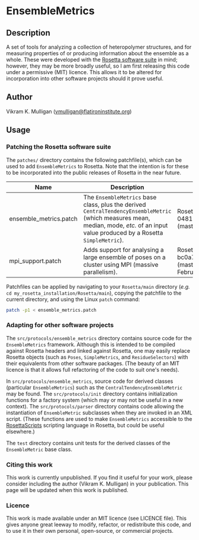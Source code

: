# EnsembleMetrics

## Description

A set of tools for analyzing a collection of heteropolymer structures, and for measuring properties of or producing information about the ensemble as a whole.  These were developed with the [Rosetta software suite](https://www.rosettacommons.org/software]) in mind; however, they may be more broadly useful, so I am first releasing this code under a permissive (MIT) licence.  This allows it to be altered for incorporation into other software projects should it prove useful.

## Author

Vikram K. Mulligan (vmulligan@flatironinstitute.org)

## Usage

### Patching the Rosetta software suite

The `patches/` directory contains the following patchfile(s), which can be used to add `EnsembleMetrics` to Rosetta.  Note that the intention is for these to be incorporated into the public releases of Rosetta in the near future.

Name | Description | Can be applied to
---- | ----------- | -----------------
ensemble\_metrics.patch | The `EnsembleMetrics` base class, plus the derived `CentralTendencyEnsembleMetric` (which measures mean, median, mode, _etc._ of an input value produced by a Rosetta `SimpleMetric`). | Rosetta Git SHA 04818514c8b43967fc1c64bb3eab3b3eefe66b09 (master branch, 24 February 2022).
mpi\_support.patch | Adds support for analysing a large ensemble of poses on a cluster using MPI (massive parallelism). | Rosetta Git SHA bc0a79bcc5f6dfa4cec3c66bbbd8cd13cd0a2072 (master branch + ensemble\_metrics.patch, 25 February 2022).

Patchfiles can be applied by navigating to your `Rosetta/main` directory (_e.g._ `cd my_rosetta_installation/Rosetta/main`), copying the patchfile to the current directory, and using the Linux `patch` command:

```sh
patch -p1 < ensemble_metrics.patch
```

### Adapting for other software projects

The `src/protocols/ensemble_metrics` directory contains source code for the `EnsembleMetrics` framework.  Although this is intended to be compiled against Rosetta headers and linked against Rosetta, one may easily replace Rosetta objects (such as `Poses`, `SimpleMetrics`, and `ResidueSelectors`) with their equivalents from other software packages.  (The beauty of an MIT licence is that it allows full refactoring of the code to suit one's needs).

In `src/protocols/ensemble_metrics`, source code for derived classes (particular `EnsembleMetrics`) such as the `CentralTendencyEnsembleMetric` may be found.  The `src/protocols/init` directory contains initialization functions for a factory system (which may or may not be useful in a new context).  The `src/protocols/parser` directory contains code allowing the instantiation of `EnsembleMetric` subclasses when they are invoked in an XML script.  (These functions are used to make `EnsembleMetrics` accessible to the [RosettaScripts](https://www.rosettacommons.org/docs/latest/scripting_documentation/RosettaScripts/RosettaScripts) scripting language in Rosetta, but could be useful elsewhere.)

The `test` directory contains unit tests for the derived classes of the `EnsembleMetric` base class.

### Citing this work

This work is currently unpublished.  If you find it useful for your work, please consider including the author (Vikram K. Mulligan) in your publication.  This page will be updated when this work is published.

### Licence

This work is made available under an MIT licence (see LICENCE file).  This gives anyone great leeway to modify, refactor, or redistribute this code, and to use it in their own personal, open-source, or commercial projects. 
